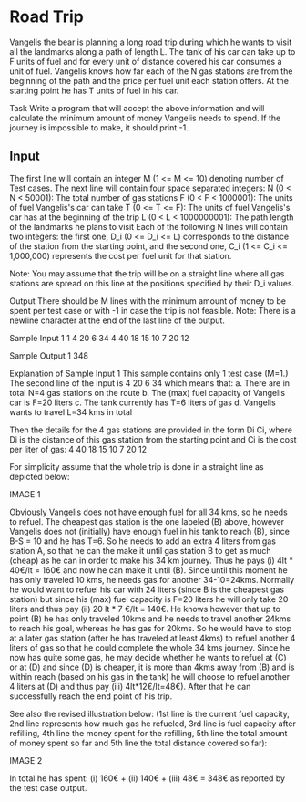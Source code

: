 # Road Trip

Vangelis the bear is planning a long road trip during which he wants to visit all the landmarks along a path of length L. The tank of his car can take up to F units of fuel and for every unit of distance covered his car consumes a unit of fuel. 
Vangelis knows how far each of the N gas stations are from the beginning of the path and the price per fuel unit each station offers. 
At the starting point he has T units of fuel in his car.

Task
Write a program that will accept the above information and will calculate the minimum amount of money Vangelis needs to spend. If the journey is impossible to make, it should print -1.

## Input
The first line will contain an integer M (1 <= M <= 10) denoting number of Test cases. 
The next line will contain four space separated integers: 
N (0 < N < 50001): The total number of gas stations 
F (0 < F < 1000001): The units of fuel Vangelis's car can take 
T (0 <= T <= F): The units of fuel Vangelis's car has at the beginning of the trip 
L (0 < L < 1000000001): The path length of the landmarks he plans to visit 
Each of the following N lines will contain two integers: the first one, D_i (0 <= D_i <= L) corresponds to the distance of the station from the starting point, and the second one, C_i (1 <= C_i <= 1,000,000) represents the cost per fuel unit for that station.

Note: You may assume that the trip will be on a straight line where all gas stations are spread on this line at the positions specified by their D_i values.

Output
There should be M lines with the minimum amount of money to be spent per test case or with -1 in case the trip is not feasible. 
Note: There is a newline character at the end of the last line of the output.

Sample Input 1
1 
4 20 6 34 
4 40 
18 15 
10 7 
20 12

Sample Output 1
348

Explanation of Sample Input 1
This sample contains only 1 test case (M=1.) The second line of the input is 4 20 6 34 which means that: 
a. There are in total N=4 gas stations on the route 
b. The (max) fuel capacity of Vangelis car is F=20 liters 
c. The tank currently has T=6 liters of gas 
d. Vangelis wants to travel L=34 kms in total

Then the details for the 4 gas stations are provided in the form Di Ci, where Di is the distance of this gas station from the starting point and Ci is the cost per liter of gas: 
4 40 
18 15 
10 7 
20 12

For simplicity assume that the whole trip is done in a straight line as depicted below:

IMAGE 1

Obviously Vangelis does not have enough fuel for all 34 kms, so he needs to refuel. The cheapest gas station is the one labeled (B) above, however Vangelis does not (initially) have enough fuel in his tank to reach (B), since B-S = 10 and he has T=6. So he needs to add an extra 4 liters from gas station A, so that he can the make it until gas station B to get as much (cheap) as he can in order to make his 34 km journey. Thus he pays (i) 4lt * 40€/lt = 160€ and now he can make it until (B). Since until this moment he has only traveled 10 kms, he needs gas for another 34-10=24kms. Normally he would want to refuel his car with 24 liters (since B is the cheapest gas station) but since his (max) fuel capacity is F=20 liters he will only take 20 liters and thus pay (ii) 20 lt * 7 €/lt = 140€. He knows however that up to point (B) he has only traveled 10kms and he needs to travel another 24kms to reach his goal, whereas he has gas for 20kms. So he would have to stop at a later gas station (after he has traveled at least 4kms) to refuel another 4 liters of gas so that he could complete the whole 34 kms journey. Since he now has quite some gas, he may decide whether he wants to refuel at (C) or at (D) and since (D) is cheaper, it is more than 4kms away from (B) and is within reach (based on his gas in the tank) he will choose to refuel another 4 liters at (D) and thus pay (iii) 4lt*12€/lt=48€). After that he can successfully reach the end point of his trip.

See also the revised illustration below: (1st line is the current fuel capacity, 2nd line represents how much gas he refueled, 3rd line is fuel capacity after refilling, 4th line the money spent for the refilling, 5th line the total amount of money spent so far and 5th line the total distance covered so far):

IMAGE 2

In total he has spent: (i) 160€ + (ii) 140€ + (iii) 48€ = 348€ as reported by the test case output.
